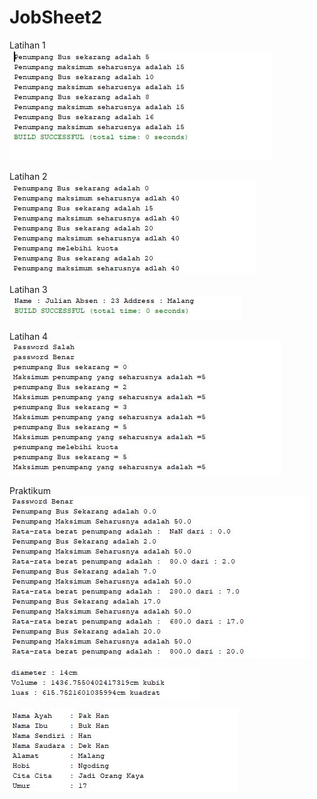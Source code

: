 # JobSheet2

Latihan 1 <br>
![alt](https://github.com/hanavi17/JobSheet2/blob/master/Jobsheet2/Ujibus.JPG)
<br>

Latihan 2 <br>
![alt](https://github.com/hanavi17/JobSheet2/blob/master/Jobsheet2/Ujibus2.JPG)
<br>

Latihan 3 <br>
![alt](https://github.com/hanavi17/JobSheet2/blob/master/Jobsheet2/TestSiswa.JPG)
<br>

Latihan 4 <br>
![alt](https://github.com/hanavi17/JobSheet2/blob/master/Jobsheet2/UjiBus3.JPG)
<br>

Praktikum <br>
![alt](https://github.com/hanavi17/JobSheet2/blob/master/Jobsheet2/UjiBusPraktikum.JPG)
<br>

![alt](https://github.com/hanavi17/JobSheet2/blob/master/Jobsheet2/UjiBolaPraktikum.JPG)
<br>

![alt](https://github.com/hanavi17/JobSheet2/blob/master/Jobsheet2/UjiBiodata.JPG)
<br>
